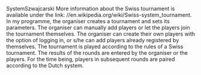 SystemSzwajcarski
More information about the Swiss tournament is available under the link: //en.wikipedia.org/wiki/Swiss-system_tournament. In my programme, the organiser creates a tournament and sets its parameters. The organiser can manually add players or let the players join the tournament themselves. The organiser can create their own players with the option of logging in, or s/he can add players already registered by themselves. The tournament is played according to the rules of a Swiss tournament. The results of the rounds are entered by the organiser or the players. For the time being, players in subsequent rounds are paired according to the Dutch system.
